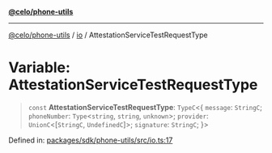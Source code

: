 [**@celo/phone-utils**](../../README.md)

***

[@celo/phone-utils](../../modules.md) / [io](../README.md) / AttestationServiceTestRequestType

# Variable: AttestationServiceTestRequestType

> `const` **AttestationServiceTestRequestType**: `TypeC`\<\{ `message`: `StringC`; `phoneNumber`: `Type`\<`string`, `string`, `unknown`\>; `provider`: `UnionC`\<\[`StringC`, `UndefinedC`\]\>; `signature`: `StringC`; \}\>

Defined in: [packages/sdk/phone-utils/src/io.ts:17](https://github.com/celo-org/developer-tooling/blob/master/packages/sdk/phone-utils/src/io.ts#L17)
